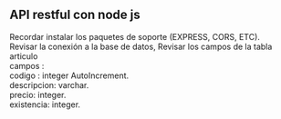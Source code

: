 ## API restful con node js

Recordar instalar los paquetes de soporte (EXPRESS, CORS, ETC).  
Revisar la conexión a la base de datos,
Revisar los campos de la tabla articulo  
  campos :  
  codigo : integer AutoIncrement.  
  descripcion: varchar.    
  precio: integer.  
  existencia: integer.  